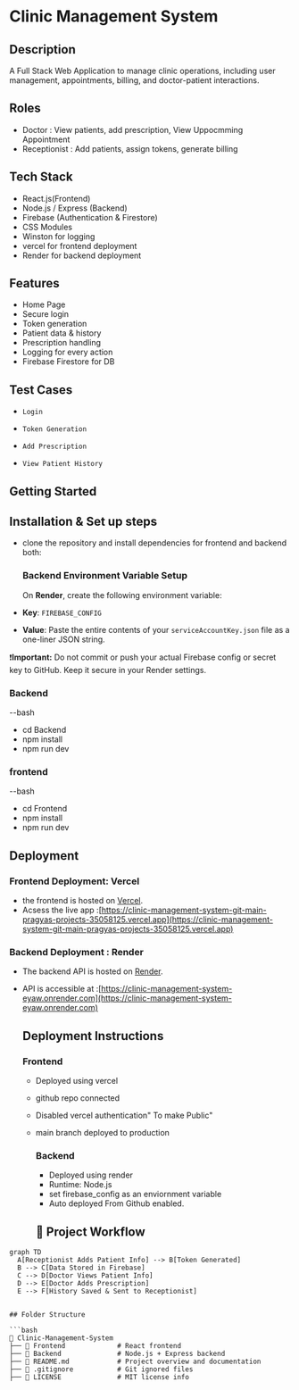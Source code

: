 # Clinic Management System

## Description
A Full Stack Web  Application to manage clinic operations, including user management, appointments, billing, and doctor-patient interactions.
## Roles
 - Doctor : View patients, add prescription, View Uppocmming Appointment
 - Receptionist : Add patients, assign tokens, generate billing

## Tech Stack
- React.js(Frontend)
- Node.js / Express (Backend)
- Firebase (Authentication & Firestore)
- CSS Modules
- Winston for logging
- vercel for  frontend deployment
- Render for backend deployment

## Features
- Home Page
-  Secure login
- Token generation
- Patient data & history
- Prescription handling
- Logging for every action
- Firebase Firestore for DB

##  Test Cases
-     Login
-     Token Generation
-     Add Prescription
-     View Patient History

## Getting Started
## Installation & Set up steps
- clone the repository and install dependencies for frontend and backend both:
  ###  Backend Environment Variable Setup

   On **Render**, create the following environment variable:

 - **Key**: `FIREBASE_CONFIG`
 - **Value**: Paste the entire contents of your `serviceAccountKey.json` file as a one-liner JSON string.

❗️**Important:** Do not commit or push your actual Firebase config or secret key to GitHub. Keep it secure in your Render settings.

  ### Backend
  --bash
  - cd Backend
  - npm install
  - npm run dev
  ### frontend
  --bash
  - cd Frontend
  - npm install
  - npm run dev

## Deployment
### Frontend Deployment: Vercel
- the frontend is hosted on [Vercel](https://vercel.com).
- Acsess the live app :[https://clinic-management-system-git-main-pragyas-projects-35058125.vercel.app](https://clinic-management-system-git-main-pragyas-projects-35058125.vercel.app)

### Backend Deployment : Render
- The backend API is hosted on [Render](https://render.com).
- API is accessible at :[https://clinic-management-system-eyaw.onrender.com](https://clinic-management-system-eyaw.onrender.com)

   ## Deployment  Instructions
  ### Frontend
  - Deployed using vercel
  - github repo connected
  - Disabled vercel authentication" To make Public"
  - main branch deployed to production
    
    ### Backend
    - Deployed using render
    - Runtime: Node.js
    - set firebase_config as an enviornment variable
    - Auto deployed From Github enabled.

     ## 🔄 Project Workflow

```mermaid
graph TD
  A[Receptionist Adds Patient Info] --> B[Token Generated]
  B --> C[Data Stored in Firebase]
  C --> D[Doctor Views Patient Info]
  D --> E[Doctor Adds Prescription]
  E --> F[History Saved & Sent to Receptionist]


## Folder Structure

```bash
📁 Clinic-Management-System
├── 📁 Frontend             # React frontend
├── 📁 Backend              # Node.js + Express backend
├── 📄 README.md            # Project overview and documentation
├── 📄 .gitignore           # Git ignored files
├── 📄 LICENSE              # MIT license info


      
  





